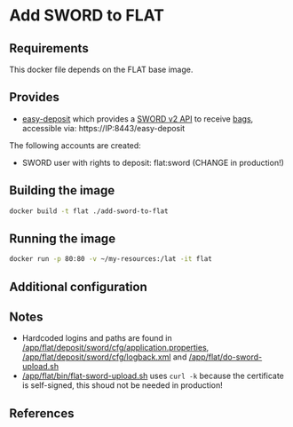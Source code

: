 Add SWORD to FLAT
=================

## Requirements ##
This docker file depends on the FLAT base image.

## Provides ##
 * [easy-deposit](https://github.com/DANS-KNAW/easy-deposit) which provides a [SWORD v2 API](http://swordapp.github.io/SWORDv2-Profile/SWORDProfile.html) to receive [bags](https://tools.ietf.org/html/bagit), accessible via: https://IP:8443/easy-deposit

The following accounts are created: 

 * SWORD user with rights to deposit: flat:sword (CHANGE in production!)

## Building the image ##
```sh
docker build -t flat ./add-sword-to-flat
```

## Running the image ##
```sh
docker run -p 80:80 -v ~/my-resources:/lat -it flat
```

## Additional configuration ##

## Notes ##

 * Hardcoded logins and paths are found in [/app/flat/deposit/sword/cfg/application.properties](sword/application.properties), [/app/flat/deposit/sword/cfg/logback.xml](sword/logback.xml) and [/app/flat/do-sword-upload.sh](flat/scripts/do-sword-upload.sh)
 * [/app/flat/bin/flat-sword-upload.sh](flat/scripts/flat-sword-upload.sh) uses ``curl -k`` because the certificate is self-signed, this shoud not be needed in production!

## References ##
